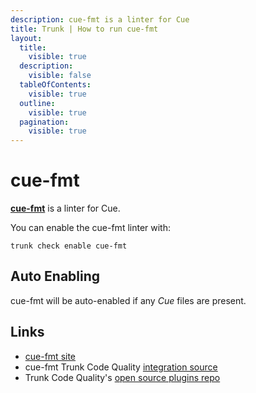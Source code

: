 ```yaml
---
description: cue-fmt is a linter for Cue
title: Trunk | How to run cue-fmt
layout:
  title:
    visible: true
  description:
    visible: false
  tableOfContents:
    visible: true
  outline:
    visible: true
  pagination:
    visible: true
---
```


# cue-fmt

[**cue-fmt**](https://cuelang.org) is a linter for Cue.

You can enable the cue-fmt linter with:

```shell
trunk check enable cue-fmt
```

## Auto Enabling

cue-fmt will be auto-enabled if any *Cue* files are present.





## Links

- [cue-fmt site](https://cuelang.org)
- cue-fmt Trunk Code Quality [integration source](https://github.com/trunk-io/plugins/tree/main/linters/cue-fmt)
- Trunk Code Quality's [open source plugins repo](https://github.com/trunk-io/plugins/tree/main)
